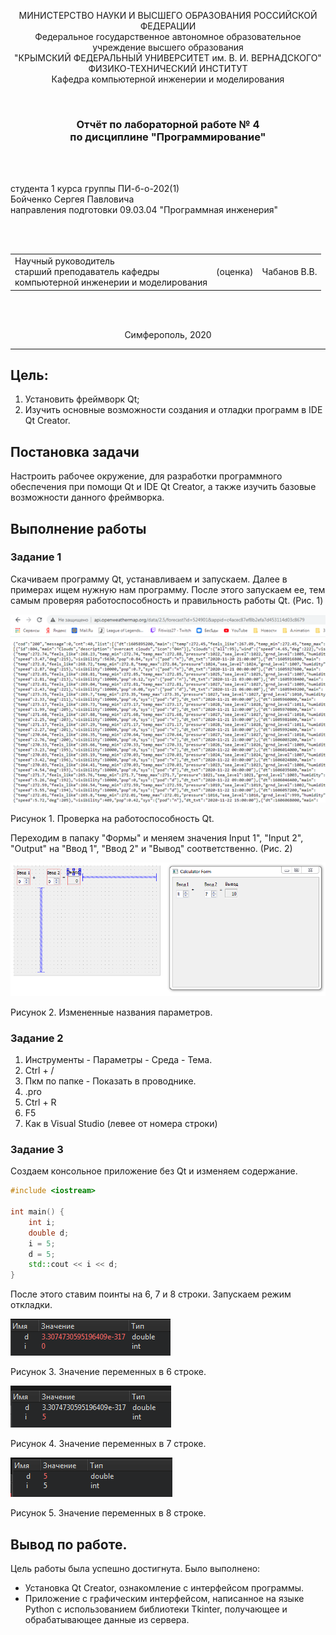 <p align="center">МИНИСТЕРСТВО НАУКИ  И ВЫСШЕГО ОБРАЗОВАНИЯ РОССИЙСКОЙ ФЕДЕРАЦИИ<br>
Федеральное государственное автономное образовательное учреждение высшего образования<br>
"КРЫМСКИЙ ФЕДЕРАЛЬНЫЙ УНИВЕРСИТЕТ им. В. И. ВЕРНАДСКОГО"<br>
ФИЗИКО-ТЕХНИЧЕСКИЙ ИНСТИТУТ<br>
Кафедра компьютерной инженерии и моделирования</p>
<br>

<h3 align="center">Отчёт по лабораторной работе № 4<br> по дисциплине "Программирование"</h3>

<br><br>

<p>студента 1 курса группы ПИ-б-о-202(1)<br>
Бойченко Сергея Павловича<br>
направления подготовки 09.03.04 "Программная инженерия"</p>
<br><br>

<table>
<tr><td>Научный руководитель<br> старший преподаватель кафедры<br> компьютерной инженерии и моделирования</td>
<td>(оценка)</td>
<td>Чабанов В.В.</td>
</tr>
</table>
<br><br>

<p align="center">Симферополь, 2020</p>
<hr>

## Цель:


1. Установить фреймворк Qt;
2. Изучить основные возможности создания и отладки программ в IDE Qt Creator.

## Постановка задачи
Настроить рабочее окружение, для разработки программного обеспечения при помощи Qt и IDE Qt Creator, а также изучить базовые возможности данного фреймворка.

## Выполнение работы

### Задание 1

Скачиваем программу Qt, устанавливаем и запускаем. Далее в примерах ищем нужную нам программу. После этого запускаем ее, тем самым проверяя работоспособность и правильность работы Qt. (Рис. 1)

![Рис. 1](./image/pic1.png)

Рисунок 1. Проверка на работоспособность Qt.

Переходим в папаку "Формы" и меняем значения Input 1", "Input 2", "Output" на "Ввод 1", "Ввод 2" и "Вывод" соответственно. (Рис. 2)

![Рис. 2](./image/pic2.png)

Рисунок 2. Измененные названия параметров.

### Задание 2

1. Инструменты - Параметры - Среда - Тема.
2. Ctrl + /
3. Пкм по папке - Показать в проводнике.
4. .pro
5. Ctrl + R
6. F5
7. Как в Visual Studio (левее от номера строки)

### Задание 3

Создаем консольное приложение без Qt и изменяем содержание.

```c++
#include <iostream>
 
int main() {
    int i;
    double d;
    i = 5;
    d = 5;
    std::cout << i << d;
}
```

После этого ставим поинты на 6, 7 и 8 строки. Запускаем режим откладки.

![Рис. 3](./image/pic3.png)

Рисунок 3. Значение переменных в 6 строке.

![Рис. 4](./image/pic4.png)

Рисунок 4. Значение переменных в 7 строке.

![Рис. 5](./image/pic5.png)

Рисунок 5. Значение переменных в 8 строке.

## Вывод по работе. 

Цель работы была успешно достигнута. Было выполнено:
- Установка Qt Creator, ознакомление с интерфейсом программы.
- Приложение с графическим интерфейсом, написанное на языке Python с использованием библиотеки Tkinter, получающее и обрабатывающее данные из сервера.